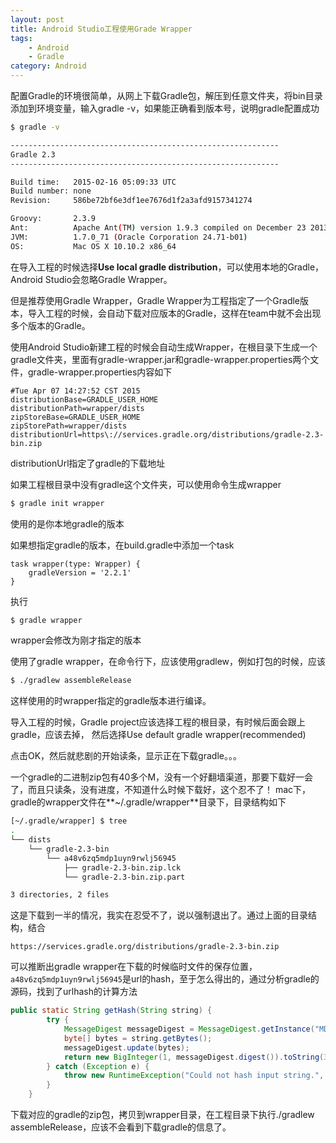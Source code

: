 ```yaml
---
layout: post
title: Android Studio工程使用Grade Wrapper
tags: 
    - Android
    - Gradle
category: Android
---
```

配置Gradle的环境很简单，从网上下载Gradle包，解压到任意文件夹，将bin目录添加到环境变量，输入gradle -v，如果能正确看到版本号，说明gradle配置成功

```bash
$ gradle -v

------------------------------------------------------------
Gradle 2.3
------------------------------------------------------------

Build time:   2015-02-16 05:09:33 UTC
Build number: none
Revision:     586be72bf6e3df1ee7676d1f2a3afd9157341274

Groovy:       2.3.9
Ant:          Apache Ant(TM) version 1.9.3 compiled on December 23 2013
JVM:          1.7.0_71 (Oracle Corporation 24.71-b01)
OS:           Mac OS X 10.10.2 x86_64
```

在导入工程的时候选择**Use local gradle distribution**，可以使用本地的Gradle，Android Studio会忽略Gradle Wrapper。

但是推荐使用Gradle Wrapper，Gradle Wrapper为工程指定了一个Gradle版本，导入工程的时候，会自动下载对应版本的Gradle，这样在team中就不会出现多个版本的Gradle。

使用Android Studio新建工程的时候会自动生成Wrapper，在根目录下生成一个gradle文件夹，里面有gradle-wrapper.jar和gradle-wrapper.properties两个文件，gradle-wrapper.properties内容如下

    #Tue Apr 07 14:27:52 CST 2015
    distributionBase=GRADLE_USER_HOME
    distributionPath=wrapper/dists
    zipStoreBase=GRADLE_USER_HOME
    zipStorePath=wrapper/dists
    distributionUrl=https\://services.gradle.org/distributions/gradle-2.3-bin.zip

distributionUrl指定了gradle的下载地址

如果工程根目录中没有gradle这个文件夹，可以使用命令生成wrapper
```bash
$ gradle init wrapper
```
使用的是你本地gradle的版本

如果想指定gradle的版本，在build.gradle中添加一个task

    task wrapper(type: Wrapper) {
        gradleVersion = '2.2.1'
    }

执行

```bash
$ gradle wrapper
```

wrapper会修改为刚才指定的版本

使用了gradle wrapper，在命令行下，应该使用gradlew，例如打包的时候，应该
```bash
$ ./gradlew assembleRelease
```
这样使用的时wrapper指定的gradle版本进行编译。

导入工程的时候，Gradle project应该选择工程的根目录，有时候后面会跟上gradle，应该去掉，
然后选择Use default gradle wrapper(recommended)

点击OK，然后就悲剧的开始读条，显示正在下载gradle。。。

一个gradle的二进制zip包有40多个M，没有一个好翻墙渠道，那要下载好一会了，而且只读条，没有进度，不知道什么时候下载好，这个忍不了！
mac下，gradle的wrapper文件在**~/.gradle/wrapper**目录下，目录结构如下
```bash
[~/.gradle/wrapper] $ tree
.
└── dists
    └── gradle-2.3-bin
        └── a48v6zq5mdp1uyn9rwlj56945
            ├── gradle-2.3-bin.zip.lck
            └── gradle-2.3-bin.zip.part

3 directories, 2 files
```
这是下载到一半的情况，我实在忍受不了，说以强制退出了。通过上面的目录结构，结合

    https://services.gradle.org/distributions/gradle-2.3-bin.zip
    
可以推断出gradle wrapper在下载的时候临时文件的保存位置，`a48v6zq5mdp1uyn9rwlj56945`是url的hash，至于怎么得出的，通过分析gradle的源码，找到了urlhash的计算方法

```java
public static String getHash(String string) {
        try {
            MessageDigest messageDigest = MessageDigest.getInstance("MD5");
            byte[] bytes = string.getBytes();
            messageDigest.update(bytes);
            return new BigInteger(1, messageDigest.digest()).toString(36);
        } catch (Exception e) {
            throw new RuntimeException("Could not hash input string.", e);
        }
    }
```

下载对应的gradle的zip包，拷贝到wrapper目录，在工程目录下执行./gradlew assembleRelease，应该不会看到下载gradle的信息了。